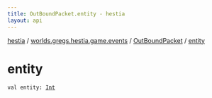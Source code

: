 ```yaml
---
title: OutBoundPacket.entity - hestia
layout: api
---
```


<div class='api-docs-breadcrumbs'><a href="../../index.html">hestia</a> / <a href="../index.html">worlds.gregs.hestia.game.events</a> / <a href="index.html">OutBoundPacket</a> / <a href="./entity.html">entity</a></div>

# entity

<div class="signature"><code><span class="keyword">val </span><span class="identifier">entity</span><span class="symbol">: </span><a href="https://kotlinlang.org/api/latest/jvm/stdlib/kotlin/-int/index.html"><span class="identifier">Int</span></a></code></div>
